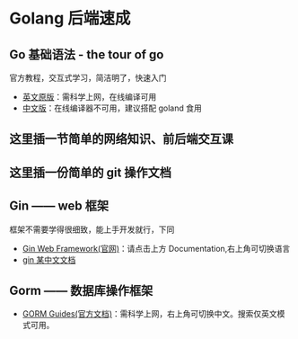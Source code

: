 # Golang 后端速成

## Go 基础语法 - the tour of go

官方教程，交互式学习，简洁明了，快速入门

* [英文原版](https://tour.golang.org/welcome/1)：需科学上网，在线编译可用
* [中文版](http://tour.studygolang.com/welcome/1)：在线编译器不可用，建议搭配 goland 食用

## 这里插一节简单的网络知识、前后端交互课

## 这里插一份简单的 git 操作文档

## Gin —— web 框架

框架不需要学得很细致，能上手开发就行，下同

* [Gin Web Framework(官网)](https://gin-gonic.com/)：请点击上方 Documentation,右上角可切换语言
* [gin 某中文文档](https://www.topgoer.cn/docs/ginkuangjia/ginkuangjia-1c50hfaag99k2)

## Gorm —— 数据库操作框架

* [GORM Guides(官方文档)](https://gorm.io/docs/)：需科学上网，右上角可切换中文。搜索仅英文模式可用。
